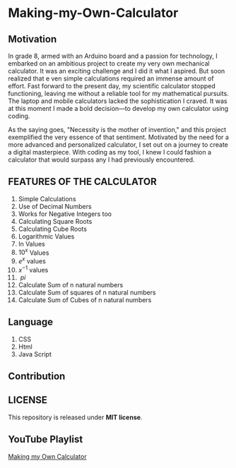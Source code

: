 # Making-my-Own-Calculator #


## Motivation ##

In grade 8, armed with an Arduino board and a passion for technology, 
I embarked on an ambitious project to create my very own mechanical calculator. It was an exciting challenge and I did it what I aspired. But soon realized that e
ven simple calculations required an immense amount of effort. 
Fast forward to the present day, my scientific calculator stopped functioning, leaving me without a reliable tool for my mathematical pursuits. The laptop and mobile calculators lacked the sophistication I craved. It was at this moment I made a bold decision—to develop my own calculator using coding.

As the saying goes, "Necessity is the mother of invention," and this project exemplified the very essence of that sentiment. Motivated by the need for a more advanced and personalized calculator, I set out on a journey to create a digital masterpiece. With coding as my tool, I knew I could fashion a calculator that would surpass any I had previously encountered.

## FEATURES OF THE CALCULATOR ##

1) Simple Calculations
2) Use of Decimal Numbers
3) Works for Negative Integers too
4) Calculating Square Roots
5) Calculating Cube Roots
6) Logarithmic Values
7) ln Values
8) $10^x$ Values
9) $e^x$ values
10) $x^{-1}$ values
11) $\ pi$
12) Calculate Sum of n natural numbers
13) Calculate Sum of squares of n natural numbers
14) Calculate Sum of Cubes of n natural numbers




## Language ##

1) CSS
2) Html
3) Java Script


## Contribution ##





## LICENSE ##

This repository is released under **MIT license**.



## YouTube Playlist ##

[Making my Own Calculator](https://www.youtube.com/playlist?list=PL8UgiekZNpwILabb9GNr4tYjmvY_dSjrv)
